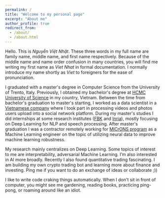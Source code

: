 ```yaml
---
permalink: /
title: "Welcome to my personal page"
excerpt: "About me"
author_profile: true
redirect_from: 
  - /about/
  - /about.html
---
```


Hello. This is *Nguyễn Việt Nhật*. These three words in my full name are family name, middle name, and first name respectively. Because of the middle name and name order confusion in many countries, you will find me writing my first name as *Viet Nhat* in formal documentation.
I normally introduce my name shortly as *Viet* to foreigners for the ease of pronunciation.

I graduated with a master's degree in Computer Science from the University of Trento, Italy. 
Previously, I obtained my bachelor's degree at [HCMC University of Science](https://hcmus.edu.vn/) in my country, Vietnam. 
Between the time from bachelor's graduation to master's starting, I worked as a data scientist in a [Vietnamese company](https://zalo.ai/) where I took part in processing videos and photos users upload into a social network platform.
During my master's studies I did internships at some research institutes ([FBK](https://ict.fbk.eu/units/hlt-mt/join-us/) and [Inria](https://team.inria.fr/perception/alumni/viet-nhat-nguyen/)), mostly focusing on Deep Learning for NLP and speech processing.
After master's graduation I was a contractor remotely working for [MICrONS program](http://www.ninai.org/) as a Machine Learning engineer on the topic of utilizing neural data to improve machine learning robustness.

My research mainly centralizes on Deep Learning. Some topics of interest to me are interpretability, adversarial Machine Learning. I’m also interested in AI more broadly.
Recently I also found quantitative trading fascinating. I am building my own crypto trading bot and learning more about finance and investing. Ping me if you want to do an exchange of ideas or collaborate ;))

I like to write code craking things automatically. When I don't sit in front of computer, you might see me gardening, reading books, practicing ping-pong, or roaming around like an idiot.